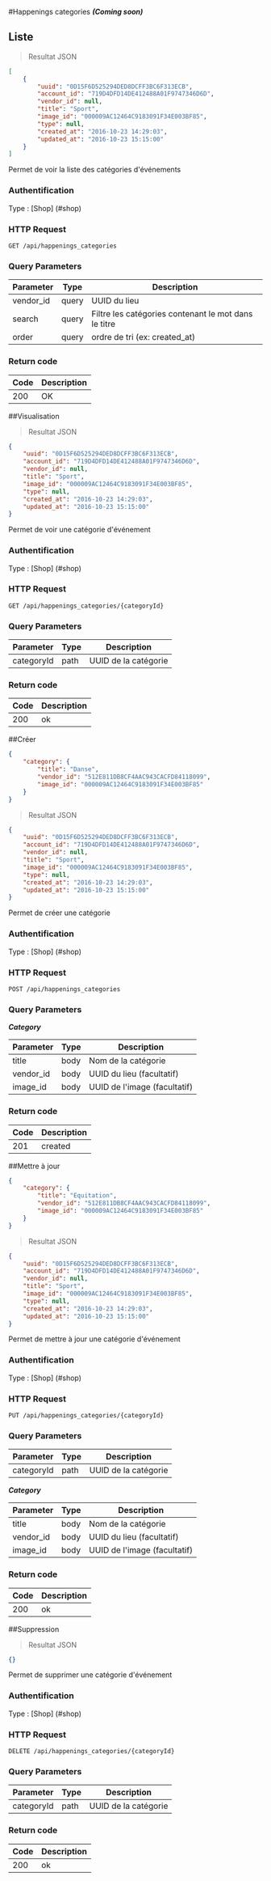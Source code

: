 #Happenings categories
***(Coming soon)***
## Liste

>  Resultat JSON

```json
[
    {
        "uuid": "0D15F6D525294DED8DCFF3BC6F313ECB",
        "account_id": "719D4DFD14DE412488A01F9747346D6D",
        "vendor_id": null,
        "title": "Sport",
        "image_id": "000009AC12464C9183091F34E003BF85",
        "type": null,
        "created_at": "2016-10-23 14:29:03",
        "updated_at": "2016-10-23 15:15:00"
    }
]
```

Permet de voir la liste des catégories d'événements

### Authentification

Type : [Shop] (#shop)

### HTTP Request

`GET /api/happenings_categories`

### Query Parameters

Parameter | Type | Description
--------- | --------- | -----------
vendor_id | query | UUID du lieu
search | query | Filtre les catégories contenant le mot dans le titre
order | query | ordre de tri (ex: created_at)

### Return code
Code | Description
------- | ---------
200 | OK

##Visualisation

> Resultat JSON

```json
{
    "uuid": "0D15F6D525294DED8DCFF3BC6F313ECB",
    "account_id": "719D4DFD14DE412488A01F9747346D6D",
    "vendor_id": null,
    "title": "Sport",
    "image_id": "000009AC12464C9183091F34E003BF85",
    "type": null,
    "created_at": "2016-10-23 14:29:03",
    "updated_at": "2016-10-23 15:15:00"
}
```

Permet de voir une catégorie d'événement

### Authentification

Type : [Shop] (#shop)

### HTTP Request

`GET /api/happenings_categories/{categoryId}`

### Query Parameters

Parameter | Type | Description
--------- | --------- | -----------
categoryId | path | UUID de la catégorie


### Return code
Code | Description
------- | ---------
200 | ok

##Créer

```json
{
    "category": {
        "title": "Danse",
        "vendor_id": "512E811DB8CF4AAC943CACFD84118099",
        "image_id": "000009AC12464C9183091F34E003BF85"
    }
}
```
> Resultat JSON

```json
{
    "uuid": "0D15F6D525294DED8DCFF3BC6F313ECB",
    "account_id": "719D4DFD14DE412488A01F9747346D6D",
    "vendor_id": null,
    "title": "Sport",
    "image_id": "000009AC12464C9183091F34E003BF85",
    "type": null,
    "created_at": "2016-10-23 14:29:03",
    "updated_at": "2016-10-23 15:15:00"
}
```

Permet de créer une catégorie

### Authentification

Type : [Shop] (#shop)

### HTTP Request

`POST /api/happenings_categories`

### Query Parameters
***Category***

Parameter | Type | Description
--------- | --------- | -----------
title | body | Nom de la catégorie
vendor_id | body | UUID du lieu (facultatif)
image_id | body | UUID de l'image (facultatif)

### Return code
Code | Description
------- | ---------
201 | created

##Mettre à jour

```json
{
    "category": {
        "title": "Equitation",
        "vendor_id": "512E811DB8CF4AAC943CACFD84118099",
        "image_id": "000009AC12464C9183091F34E003BF85"
    }
}
```
> Resultat JSON

```json
{
    "uuid": "0D15F6D525294DED8DCFF3BC6F313ECB",
    "account_id": "719D4DFD14DE412488A01F9747346D6D",
    "vendor_id": null,
    "title": "Sport",
    "image_id": "000009AC12464C9183091F34E003BF85",
    "type": null,
    "created_at": "2016-10-23 14:29:03",
    "updated_at": "2016-10-23 15:15:00"
}
```

Permet de mettre à jour une catégorie d'événement

### Authentification

Type : [Shop] (#shop)

### HTTP Request

`PUT /api/happenings_categories/{categoryId}`

### Query Parameters
Parameter | Type | Description
--------- | --------- | -----------
categoryId | path | UUID de la catégorie

***Category***

Parameter | Type | Description
--------- | --------- | -----------
title | body | Nom de la catégorie
vendor_id | body | UUID du lieu (facultatif)
image_id | body | UUID de l'image (facultatif)



### Return code
Code | Description
------- | ---------
200 | ok

##Suppression

> Resultat JSON

```json
{}
```

Permet de supprimer une catégorie d'événement

### Authentification

Type : [Shop] (#shop)

### HTTP Request

`DELETE /api/happenings_categories/{categoryId}`

### Query Parameters
Parameter | Type | Description
--------- | --------- | -----------
categoryId | path | UUID de la catégorie


### Return code
Code | Description
------- | ---------
200 | ok

